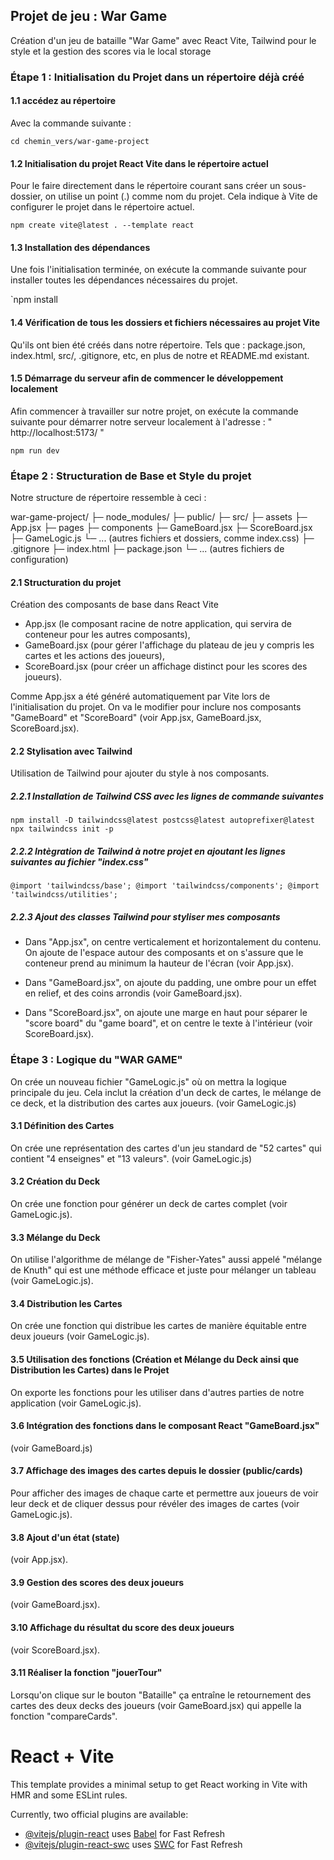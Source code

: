 ## Projet de jeu : War Game 
Création d'un jeu de bataille "War Game" avec React Vite, Tailwind pour le style et la gestion des scores via le local 
storage

### Étape 1 : Initialisation du Projet dans un répertoire déjà créé

#### 1.1 accédez au répertoire 
Avec la commande suivante :

`cd chemin_vers/war-game-project`

#### 1.2 Initialisation du projet React Vite dans le répertoire actuel 
Pour le faire directement dans le répertoire courant sans créer un sous-dossier, on utilise un point (.) comme nom du 
projet. Cela indique à Vite de configurer le projet dans le répertoire actuel.

`npm create vite@latest . --template react`

#### 1.3 Installation des dépendances 
Une fois l'initialisation terminée, on exécute la commande suivante pour installer toutes les dépendances nécessaires 
du projet.

`npm install

#### 1.4 Vérification de tous les dossiers et fichiers nécessaires au projet Vite
Qu'ils ont bien été créés dans notre répertoire. Tels que : package.json, index.html, src/, .gitignore, etc, en plus de 
notre et README.md existant.

#### 1.5 Démarrage du serveur afin de commencer le développement localement
Afin commencer à travailler sur notre projet, on exécute la commande suivante pour démarrer notre serveur localement à 
l'adresse : " http://localhost:5173/ "

`npm run dev` 

### Étape 2 : Structuration de Base et Style du projet

Notre structure de répertoire ressemble à ceci :

war-game-project/
   ├─ node_modules/
   ├─ public/
   ├─ src/
      ├─ assets
      ├─ App.jsx
      ├─ pages
      ├─ components 
         ├─ GameBoard.jsx
         ├─ ScoreBoard.jsx
         ├─ GameLogic.js
      └─ ... (autres fichiers et dossiers, comme index.css)
   ├─ .gitignore
   ├─ index.html
   ├─ package.json
   └─ ... (autres fichiers de configuration)

#### 2.1 Structuration du projet
Création des composants de base dans React Vite

- App.jsx (le composant racine de notre application, qui servira de conteneur pour les autres composants),
- GameBoard.jsx (pour gérer l'affichage du plateau de jeu y compris les cartes et les actions des joueurs), 
- ScoreBoard.jsx (pour créer un affichage distinct pour les scores des joueurs).

Comme App.jsx a été généré automatiquement par Vite lors de l'initialisation du projet. 
On va le modifier pour inclure nos composants "GameBoard" et "ScoreBoard" (voir App.jsx, GameBoard.jsx, ScoreBoard.jsx).

#### 2.2 Stylisation avec Tailwind
Utilisation de Tailwind pour ajouter du style à nos composants.

##### 2.2.1 Installation de Tailwind CSS avec les lignes de commande suivantes

`npm install -D tailwindcss@latest postcss@latest autoprefixer@latest`
`npx tailwindcss init -p`

##### 2.2.2 Intègration de Tailwind à notre projet en ajoutant les lignes suivantes au fichier "index.css"

`@import 'tailwindcss/base';
@import 'tailwindcss/components';
@import 'tailwindcss/utilities';
`
##### 2.2.3 Ajout des classes Tailwind pour styliser mes composants
- Dans "App.jsx", on centre verticalement et horizontalement du contenu. On ajoute de l'espace autour des composants et 
on s'assure que le conteneur prend au minimum la hauteur de l'écran (voir App.jsx).

- Dans "GameBoard.jsx", on ajoute du padding, une ombre pour un effet en relief, et des coins arrondis 
(voir GameBoard.jsx). 

- Dans "ScoreBoard.jsx", on ajoute une marge en haut pour séparer le "score board" du "game board", et on centre le 
texte à l'intérieur (voir ScoreBoard.jsx).

### Étape 3 : Logique du "WAR GAME" 
On crée un nouveau fichier "GameLogic.js" où on mettra la logique principale du jeu.
Cela inclut la création d'un deck de cartes, le mélange de ce deck, et la distribution des cartes aux joueurs. 
(voir GameLogic.js)

#### 3.1 Définition des Cartes
On crée une représentation des cartes d'un jeu standard de "52 cartes" qui contient "4 enseignes" et "13 valeurs".
(voir GameLogic.js)

#### 3.2 Création du Deck
On crée une fonction pour générer un deck de cartes complet (voir GameLogic.js).

#### 3.3 Mélange du Deck
On utilise l'algorithme de mélange de "Fisher-Yates" aussi appelé "mélange de Knuth" qui est une méthode efficace et 
juste pour mélanger un tableau (voir GameLogic.js).

#### 3.4 Distribution les Cartes
On crée une fonction qui distribue les cartes de manière équitable entre deux joueurs (voir GameLogic.js).

#### 3.5 Utilisation des fonctions (Création et Mélange du Deck ainsi que Distribution les Cartes) dans le Projet
On exporte les fonctions pour les utiliser dans d'autres parties de notre application (voir GameLogic.js).

#### 3.6 Intégration des fonctions dans le composant React "GameBoard.jsx" 
(voir GameBoard.js)

#### 3.7 Affichage des images des cartes depuis le dossier (public/cards)
Pour afficher des images de chaque carte et permettre aux joueurs de voir leur deck et de cliquer dessus pour révéler des 
images de cartes (voir GameLogic.js). 

#### 3.8 Ajout d'un état (state) 
(voir App.jsx).

#### 3.9 Gestion des scores des deux joueurs
(voir GameBoard.jsx).

#### 3.10 Affichage du résultat du score des deux joueurs
(voir ScoreBoard.jsx).

#### 3.11 Réaliser la fonction "jouerTour" 
Lorsqu'on clique sur le bouton "Bataille" ça entraîne le retournement des cartes des deux decks des joueurs
(voir GameBoard.jsx) qui appelle la fonction "compareCards". 


# React + Vite

This template provides a minimal setup to get React working in Vite with HMR and some ESLint rules.

Currently, two official plugins are available:

- [@vitejs/plugin-react](https://github.com/vitejs/vite-plugin-react/blob/main/packages/plugin-react/README.md) uses [Babel](https://babeljs.io/) for Fast Refresh
- [@vitejs/plugin-react-swc](https://github.com/vitejs/vite-plugin-react-swc) uses [SWC](https://swc.rs/) for Fast Refresh
